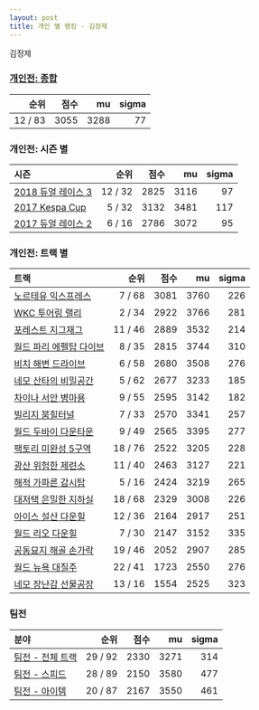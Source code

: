 ```yaml
---
layout: post
title: 개인 별 랭킹 - 김정제
---
```


김정제

### [개인전: 종합](../singles-full)

| 순위 | 점수 | mu | sigma |
|---:|---:|---:|---:|
| 12 / 83 | 3055 | 3288 | 77 |

### 개인전: 시즌 별

| 시즌 | 순위 | 점수 | mu | sigma |
|:---|---:|---:|---:|---:|
| [2018 듀얼 레이스 3](../s2018_1) | 12 / 32 | 2825 | 3116 | 97 |
| [2017 Kespa Cup](../s2017_2) | 5 / 32 | 3132 | 3481 | 117 |
| [2017 듀얼 레이스 2](../s2017_1) | 6 / 16 | 2786 | 3072 | 95 |

### 개인전: 트랙 별

| 트랙 | 순위 | 점수 | mu | sigma |
|:---|---:|---:|---:|---:|
| [노르테유 익스프레스](../noex) | 7 / 68 | 3081 | 3760 | 226 |
| [WKC 투어링 랠리](../rally) | 2 / 34 | 2922 | 3766 | 281 |
| [포레스트 지그재그](../zigzag) | 11 / 46 | 2889 | 3532 | 214 |
| [월드 파리 에펠탑 다이브](../eifel) | 8 / 35 | 2815 | 3744 | 310 |
| [비치 해변 드라이브](../haebyun) | 6 / 58 | 2680 | 3508 | 276 |
| [네모 산타의 비밀공간](../santa) | 5 / 62 | 2677 | 3233 | 185 |
| [차이나 서안 병마용](../byeongma) | 9 / 55 | 2595 | 3142 | 182 |
| [빌리지 붐힐터널](../boomhill) | 7 / 33 | 2570 | 3341 | 257 |
| [월드 두바이 다운타운](../dubai) | 9 / 49 | 2565 | 3395 | 277 |
| [팩토리 미완성 5구역](../district5) | 18 / 76 | 2522 | 3205 | 228 |
| [광산 위험한 제련소](../jeryeonso) | 11 / 40 | 2463 | 3127 | 221 |
| [해적 가파른 감시탑](../gamshi) | 5 / 16 | 2424 | 3219 | 265 |
| [대저택 은밀한 지하실](../jeotaek) | 18 / 68 | 2329 | 3008 | 226 |
| [아이스 설산 다운힐](../seolsan) | 12 / 36 | 2164 | 2917 | 251 |
| [월드 리오 다운힐](../rio) | 7 / 30 | 2147 | 3152 | 335 |
| [공동묘지 해골 손가락](../haeson) | 19 / 46 | 2052 | 2907 | 285 |
| [월드 뉴욕 대질주](../newyork) | 22 / 41 | 1723 | 2550 | 276 |
| [네모 장난감 선물공장](../present) | 13 / 16 | 1554 | 2525 | 323 |

### 팀전

| 분야 | 순위 | 점수 | mu | sigma |
|:---|---:|---:|---:|---:|
| [팀전 - 전체 트랙](../team-full) | 29 / 92 | 2330 | 3271 | 314 |
| [팀전 - 스피드](../team-speed) | 28 / 89 | 2150 | 3580 | 477 |
| [팀전 - 아이템](../team-item) | 20 / 87 | 2167 | 3550 | 461 |
